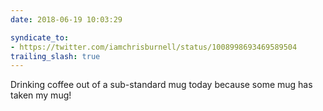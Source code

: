 ```yaml
---
date: 2018-06-19 10:03:29

syndicate_to:
- https://twitter.com/iamchrisburnell/status/1008998693469589504
trailing_slash: true
---
```


Drinking coffee out of a sub-standard mug today because some mug has taken my mug!
